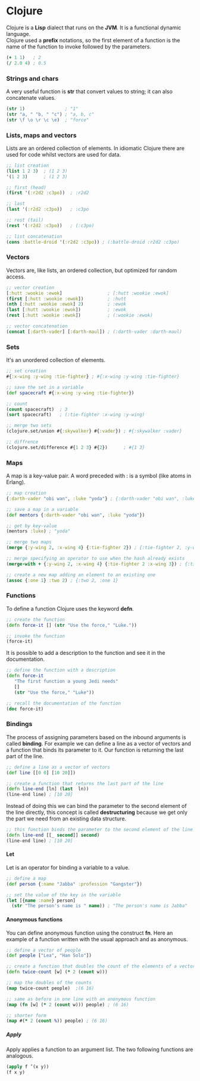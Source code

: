 # Clojure

Clojure is a **Lisp** dialect that runs on the **JVM**. It is a functional dynamic language.  
Clojure used a **prefix** notations, so the first element of a function is the name of the function to invoke followed by the parameters.
```clojure
(+ 1 1)   ; 2
(/ 2.0 4) ; 0.5
```

### Strings and chars
A very useful function is **str** that convert values to string; it can also concatenate values.
```clojure
(str 1)               ; "1"
(str "a, " "b, " "c") ; "a, b, c"
(str \f \o \r \c \e)  ; "force"
```

### Lists, maps and vectors
Lists are an ordered collection of elements. In idiomatic Clojure there are used for code whilst vectors are used for data.
```clojure
;; list creation
(list 1 2 3)  ; (1 2 3)
'(1 2 3)      ; (1 2 3)

;; first (head)
(first '(:r2d2 :c3po))  ; :r2d2

;; last
(last '(:r2d2 :c3po))   ; :c3po

;; rest (tail)
(rest '(:r2d2 :c3po))   ; (:c3po)

;; list concatenation
(cons :battle-droid '(:r2d2 :c3po)) ; (:battle-droid :r2d2 :c3po)
```

### Vectors
Vectors are, like lists, an ordered collection, but optimized for random access.
```clojure
;; vector creation
[:hutt :wookie :ewok]                 ; [:hutt :wookie :ewok]
(first [:hutt :wookie :ewok])         ; :hutt
(nth [:hutt :wookie :ewok] 2)         ; :ewok
(last [:hutt :wookie :ewok])          ; :ewok
(rest [:hutt :wookie :ewok])          ; (:wookie :ewok)

;; vector concatenation
(concat [:darth-vader] [:darth-maul]) ; (:darth-vader :darth-maul)
```

### Sets
It's an unordered collection of elements.
```clojure
;; set creation
#{:x-wing :y-wing :tie-fighter} ; #{:x-wing :y-wing :tie-fighter}

;; save the set in a variable
(def spacecraft #{:x-wing :y-wing :tie-fighter})

;; count
(count spacecraft)  ; 3
(sort spacecraft)   ; (:tie-fighter :x-wing :y-wing)

;; merge two sets
(clojure.set/union #{:skywalker} #{:vader}) ; #{:skywalker :vader}

;; diffrence
(clojure.set/difference #{1 2 3} #{2})      ; #{1 3}
```

### Maps
A map is a key-value pair. A word preceded with : is a symbol (like atoms in Erlang).
```clojure
;; map creation
{:darth-vader "obi wan", :luke "yoda"} ; {:darth-vader "obi wan", :luke "yoda"}

;; save a map in a variable
(def mentors {:darth-vader "obi wan", :luke "yoda"})

;; get by key-value
(mentors :luke) ; "yoda"

;; merge two maps
(merge {:y-wing 2, :x-wing 4} {:tie-fighter 2}) ; {:tie-fighter 2, :y-wing 2, :x-wing 4}

;; merge specifying an operator to use when the hash already exists
(merge-with + {:y-wing 2, :x-wing 4} {:tie-fighter 2 :x-wing 3}) ; {:tie-fighter 2, :y-wing 2, :x-wing 7}

;; create a new map adding an element to an existing one
(assoc {:one 1} :two 2) ; {:two 2, :one 1}
```

### Functions
To define a function Clojure uses the keyword **defn**.
```clojure
;; create the function
(defn force-it [] (str "Use the force," "Luke."))

;; invoke the function
(force-it)
```

It is possible to add a description to the function and see it in the documentation.

```clojure
;; define the function with a description
(defn force-it
   "The first function a young Jedi needs"
   []
   (str "Use the force," "Luke"))

;; recall the documentation of the function
(doc force-it)
```

### Bindings
The process of assigning parameters based on the inbound arguments is called **binding**.
For example we can define a line as a vector of vectors and a function that binds its parameter to it. Our function is returning the last part of the line.  
```clojure
;; define a line as a vector of vectors
(def line [[0 0] [10 20]])

;; create a function that returns the last part of the line
(defn line-end [ln] (last  ln))
(line-end line) ; [10 20]
```

Instead of doing this we can bind the parameter to the second element of the line directly, this concept is called **destructuring** because we get only the part we need from an existing data structure.
```clojure
;; this function binds the parameter to the second element of the line
(defn line-end [[_ second]] second)
(line-end line) ; [10 20]
```

#### Let
Let is an operator for binding a variable to a value.
```clojure
;; define a map
(def person {:name "Jabba" :profession "Gangster"})

;; set the value of the key in the variable
(let [{name :name} person]
  (str "The person's name is " name)) ; "The person's name is Jabba"
```

#### Anonymous functions
You can define anonymous function using the construct **fn**. Here an example of a function written with the usual approach and as anonymous.
```clojure
;; define a vector of people
(def people ["Lea", "Han Solo"])

;; create a function that doubles the count of the elements of a vector
(defn twice-count [w] (* 2 (count w)))

;; map the doubles of the counts
(map twice-count people)  ;(6 16)

;; same as before in one line with an anonymous function
(map (fn [w] (* 2 (count w))) people) ; (6 16)

;; shorter form
(map #(* 2 (count %)) people) ; (6 16)
```

##### Apply
Apply applies a function to an argument list. The two following functions are analogous.
```clojure
(apply f ’(x y))
(f x y)
```

